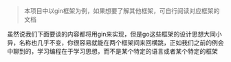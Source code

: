 > 本项目中以gin框架为例，如果想要了解其他框架，可自行阅读对应框架的文档

虽然说我们下面要谈的内容都将用gin来实现，但是go这些框架的设计思想大同小异，名称也几乎不变，你很容易就能在两个框架间来回横跳，正如我们之前的例会中聊到的，学习编程在于学习思想，而不是某个特定的语言或者某个特定的框架

